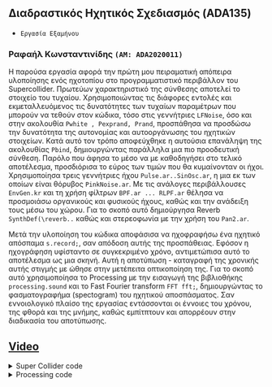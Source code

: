 ## Διαδραστικός Ηχητικός Σχεδιασμός (ADA135)
- `Eργασία Εξαμήνου`

### Ραφαήλ Κωνσταντινίδης `(ΑΜ: ADA2020011)` 

H παρούσα εργασία αφορά την πρώτη μου πειραματική απόπειρα υλοποίησης ενός ηχοτοπίου στο προγραμματιστικό περιβάλλον του Supercollider.
Πρωτεύων χαρακτηριστικό της σύνθεσης αποτελεί το στοιχείο του τυχαίου. Χρησιμοποιώντας τις διάφορες εντολές και εκμεταλλευόμενος τις δυνατότητες 
των τυχαίων παραμέτρων που μπορούν να τεθούν στον κώδικα, τόσο στις γεννήτριες `LFNoise`, όσο και στην ακολουθία `Pwhite , Pexprand, Prand`,
προσπάθησα να προσδώσω την δυνατότητα της αυτονομίας και αυτοοργάνωσης του ηχητικών στοιχείων. Kατά αυτό τον τρόπο αποφεύχθηκε η αυτούσια 
επανάληψη της ακολουθίας `Pbind`, δημιουργώντας παράλληλα μια πιο προοδευτική σύνθεση. Παρόλο που άφησα το μέσο να με καθοδηγήσει στο
τελικό αποτέλεσμα, προσδιόρισα το εύρος των τιμών που θα κυμαίνονταν οι ήχοι. Χρησιμοποίησα τρεις γεννήτριες ήχου `Pulse.ar..SinOsc.ar`,
η μια εκ των οποίων είναι θόρυβος `PinkNoise.ar`. Με τις ανάλογες περιβάλλουσες `EnvGen.kr` και τη χρήση φίλτρων `BPF.ar ... RLPF.ar`
θέλησα να προσμοιάσω οργανικούς και φυσικούς ήχους, καθώς και την ανάδειξη τους μέσω του χώρου. Για το σκοπό αυτό δημιούργησα Reverb `SynthDef(\reverb..`
καθώς και στερεοφωνία με την χρήση του `Pan2.ar`.

Mετά την υλοποίηση του κώδικα αποφάσισα να ηχοφραφήσω ένα ηχητικό απόσπαμα `s.record;`, σαν απόδοση αυτής της προσπάθειας. Εφόσον η ηχογράφηση υφίσταντο 
σε συγκεκριμένο χρόνο, αντιμετώπισα αυτό το αποτέλεσμα ως μια σκηνή. Αυτή η  αποτύπωση - καταγραφή της χρονικής αυτής στιγμής με ώθησε στην μετέπειτα οπτικοποίηση της. 
Για το σκοπό αυτό χρησιμοποίησα το Processing με την εισαγωγή της βιβλιοθήκης `processing.sound` και το Fast Fourier transform `FFT fft;`, δημιουργώντας το 
φασματογραφήμα (spectogram) του ηχητικού αποσπάσματος. Σαν εννοιολογικό πλαίσο της εργασίας εντάσσονται οι έννοιες του χρόνου, της φθορά και της μνήμης, καθώς
εμπίτπτουν και απορρέουν στην διαδικασία του αποτύπωσης.

## [Video](https://1drv.ms/v/s!AjVIyz1h0tNBhkb32xqncUZg7rm3?e=GvXYze)

<details>
  <summary>Super Collider code</summary>

``` sclang
s.meter;
s.plotTree;
(
SynthDef(\synthP, {
	arg atk =2 , sus =0, rel=5, c1=1, c2=(-1),
	freq = 500, cfmin = 500, cfmax=2000, rqmin = 0.1,rqmax = 0.2, amp =1, detune=0.2,pan=0, out=0;
	var sig, env;
	env = EnvGen.kr(Env([0,1,1,0],[atk, sus, rel],[c1,0,c2]),doneAction:2);
	sig = Pulse.ar(freq* {LFNoise1.kr(0.5,detune).midiratio});
	sig = BPF.ar(sig,{LFNoise1.kr(0.2).exprange(cfmin,cfmax)},
		             {LFNoise1.kr(0.1).exprange(rqmin,rqmax)});
        sig = Pan2.ar(sig, pan);
	sig = sig * env * amp;
	Out.ar(out, sig);
}).add;

SynthDef(\pad,{
	arg freq = 440, atk= 0.005, rel = 0.3, amp = 1, pan=0, out = 0;
	var sig, env;
	sig = SinOsc.ar([freq,freq-223,4]);
	env = EnvGen.kr(Env.new([0,1,0],[atk,rel],[1,-1]),doneAction:2);
	sig = Pan2.ar(sig, pan, amp);
	sig = sig * env;
	Out.ar(out, sig);
}).add;

SynthDef(\noise,{
	arg out = 0 ;
        var sig;
	sig = PinkNoise.ar(0.5!2);
	2.do{sig = RLPF.ar(sig,LFNoise2.kr(0.5).exprange(100,5000))};
    Out.ar(out,sig);
}).add;

SynthDef(\reverb,{
	arg in, predelay = 0.1, revtime = 3, lpf = 4500, mix = 1, amp=1, out=0;
	var dry, wet, temp, sig;
	dry = In.ar(in,2);
	temp = In.ar(in,2);
	wet = 0;
	temp = DelayN.ar(temp, 0, 2, predelay);
	16.do{
		temp = AllpassN.ar(temp, 0.05, {Rand(0.001,0.05)}!2, revtime);
		temp = LPF.ar(temp, lpf);
		wet = wet + temp;
	};
	sig = XFade2.ar(dry,wet,mix*2-1,amp);
	Out.ar(out,sig);
}).add;
)
~reverbBus = Bus.audio(s,2);
~reverbSynth = Synth(\reverb,[\in,~reverbBus]);

(
~ambient = Pbind(
    \instrument, \pad,
    \dur, Pwhite(0.05, 0.5, inf),
	\midinote, 33,
	\harmonic, Pexprand(1, 80, inf).round,
	\atk, Pwhite(2.0, 3.0, inf),
	\rel, Pwhite(5.0, 3.0, inf),
	\atk, Pwhite(2.0, 3.0, inf),
	\amp, Pkey(\harmonic)*0.5,
	\pan, Pwhite(-0.8, 0.8, inf),
	\out, ~reverbBus
).play;
)

~ambient.stop;

~wind = Synth(\noise,[\out, ~reverbBus]);

~wind.free;

(
~drum =  Pbind(
	\instrument, \synthP,
	\dur,Prand([1,0.5],inf),
	\freq,Prand([0.4,8],inf),
	\detune,Pwhite(0,0.1,inf),
	\rqmin,0.005,
	\rqmax,0.008,
	\cfmin,Prand((Scale.minor.degrees+64).midicps,inf)*Prand([0.5,1,2,4],inf),
	\cfmax,Pkey(\cfmin)*Pwhite(1.008,1.025,inf),
	\atk, 3,
	\sus,1,
	\rel,5,
	\amp,7,
	\pan, Pwhite(-0.8, 0.8, inf),
	\out, ~reverbBus
).play;
)
~drum.stop;

s.record;
s.stopRecording;
 ``` 
  </details>
 
 <details>
  <summary>Processing code</summary>

```java 
import processing.sound.*;
SoundFile track;
FFT fft;       
int bands = 8192;
float[] spectrum = new float[bands]; 
float angle= -QUARTER_PI*3;

void setup()
{
  surface.setLocation(200,height/5);
  size(1000, 1000);
  background(0);
  fft = new FFT(this, bands);
  track = new SoundFile(this, "SuperC.aiff");
  track.loop();
  fft.input(track);
}
void draw() {
  fft.analyze();
  translate(width/2, height/2);
  rotate(angle);
  for (int i = 0; i<bands; i++)
    {
    strokeWeight(3);
    spectrum[i] = fft.spectrum[i]*25;
    stroke(255,spectrum[i]*255);  
    point(i,i);
    }
  angle += PI/(256*4)*0.1605; 
   
  
  if( angle >= QUARTER_PI*5){
    //background(255);
    //angle = -QUARTER_PI*3;
    noLoop();
    track.stop();
  }
}
  ```
  </details>
